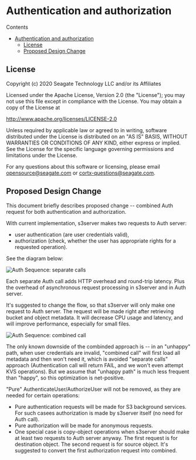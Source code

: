 # Authentication and authorization

Contents

- [Authentication and authorization](#authentication-and-authorization)
  - [License](#license)
  - [Proposed Design Change](#proposed-design-change)


## License

Copyright (c) 2020 Seagate Technology LLC and/or its Affiliates

Licensed under the Apache License, Version 2.0 (the "License");
you may not use this file except in compliance with the License.
You may obtain a copy of the License at

   <http://www.apache.org/licenses/LICENSE-2.0>

Unless required by applicable law or agreed to in writing, software
distributed under the License is distributed on an "AS IS" BASIS,
WITHOUT WARRANTIES OR CONDITIONS OF ANY KIND, either express or implied.
See the License for the specific language governing permissions and
limitations under the License.

For any questions about this software or licensing,
please email opensource@seagate.com or cortx-questions@seagate.com.


## Proposed Design Change

This document briefly describes proposed change -- combined Auth request for both authentication and authorization.

With current implementation, s3server makes two requests to Auth server:

* user authentication (are user credentials valid),
* authorization (check, whether the user has appropriate rights for a requested operation).

See the diagram below:

![Auth Sequence: separate calls](http://www.plantuml.com/plantuml/proxy?cache=no&src=https://raw.githubusercontent.com/Seagate/cortx-s3server/main/docs/sequencediagrams/auth-separate-calls.plantuml)

Each separate Auth call adds HTTP overhead and round-trip latency.  Plus the overhead of asynchronous request processing in s3server and in Auth server.

It's suggested to change the flow, so that s3server will only make one request to Auth server.  The request will be made right after retrieving  bucket and object metadata.  It will decrease CPU usage and latency, and will improve performance, especially for small files.

![Auth Sequence: combined call](http://www.plantuml.com/plantuml/proxy?cache=no&src=https://raw.githubusercontent.com/Seagate/cortx-s3server/main/docs/sequencediagrams/auth-combined-call.plantuml)

The only known downside of the combinded approach is -- in an "unhappy" path, when user credentials are invalid, "combined call" will first load all metadata and then won't need it, which is avoided "separate calls" approach (Authentication call will return FAIL, and we won't even attempt KVS operations).  But we assume that "unhappy path" is much less frequent than "happy", so this optimization is net-positive.

"Pure" AuthenticateUser/AuthorizeUser will not be removed, as they are needed for certain operations:

* Pure authentication requests will be made for S3 background services. For such casees authorization is made by s3server itself (no need for Auth call).
* Pure authorization will be made for anonymous requests.
* One special case is copy-object operations when s3server should make at least two requests to Auth server anyway. The first request is for destination object. The second request is for source object. It's suggested to convert the first authorization request into combined.
